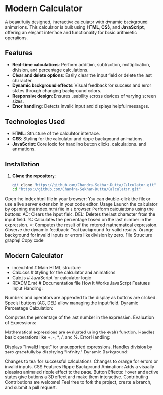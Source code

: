 # Modern Calculator

A beautifully designed, interactive calculator with dynamic background animations. This calculator is built using **HTML**, **CSS**, and **JavaScript**, offering an elegant interface and functionality for basic arithmetic operations.

## Features

- **Real-time calculations**: Perform addition, subtraction, multiplication, division, and percentage calculations.
- **Clear and delete options**: Easily clear the input field or delete the last character.
- **Dynamic background effects**: Visual feedback for success and error states through changing background colors.
- **Responsive design**: Ensures usability across devices of varying screen sizes.
- **Error handling**: Detects invalid input and displays helpful messages.

## Technologies Used

- **HTML**: Structure of the calculator interface.
- **CSS**: Styling for the calculator and ripple background animations.
- **JavaScript**: Core logic for handling button clicks, calculations, and animations.

## Installation

1. **Clone the repository**:
   ```bash
   git clone "https://github.com/Chandra-Sekhar-Dutta/Calculator.git"
   cd "https://github.com/Chandra-Sekhar-Dutta/Calculator.git"
Open the index.html file in your browser:
You can double-click the file or use a live server extension in your code editor.
Usage
Launch the calculator by opening the index.html file in a browser.
Perform calculations using the buttons:
AC: Clears the input field.
DEL: Deletes the last character from the input field.
%: Calculates the percentage based on the last number in the expression.
=: Computes the result of the entered mathematical expression.
Observe the dynamic feedback:
Teal background for valid results.
Orange background for invalid inputs or errors like division by zero.
File Structure
graphql
Copy code
## Modern Calculator
- index.html         # Main HTML structure
- Calc.css           # Styling for the calculator and animations
- Calc.js            # JavaScript for calculator logic
- README.md          # Documentation file
How It Works
JavaScript Features
Input Handling:

Numbers and operators are appended to the display as buttons are clicked.
Special buttons (AC, DEL) allow managing the input field.
Dynamic Percentage Calculation:

Computes the percentage of the last number in the expression.
Evaluation of Expressions:

Mathematical expressions are evaluated using the eval() function.
Handles basic operations like +, -, *, /, and %.
Error Handling:

Displays "Invalid Input" for unsupported expressions.
Handles division by zero gracefully by displaying "Infinity."
Dynamic Background:

Changes to teal for successful calculations.
Changes to orange for errors or invalid inputs.
CSS Features
Ripple Background Animation:
Adds a visually pleasing animated ripple effect to the page.
Button Effects:
Hover and active states give buttons a 3D effect and make them interactive.
Contributing
Contributions are welcome! Feel free to fork the project, create a branch, and submit a pull request.
